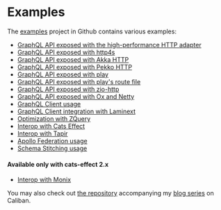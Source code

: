# Examples
The [examples](https://github.com/ghostdogpr/caliban/tree/series/2.x/examples/) project in Github contains various examples:
- [GraphQL API exposed with the high-performance HTTP adapter](https://github.com/ghostdogpr/caliban/tree/series/2.x/examples/src/main/scala/example/quick)
- [GraphQL API exposed with http4s](https://github.com/ghostdogpr/caliban/tree/series/2.x/examples/src/main/scala/example/http4s)
- [GraphQL API exposed with Akka HTTP](https://github.com/ghostdogpr/caliban/tree/series/2.x/examples/src/main/scala/example/akkahttp)
- [GraphQL API exposed with Pekko HTTP](https://github.com/ghostdogpr/caliban/tree/series/2.x/examples/src/main/scala/example/pekkohttp)
- [GraphQL API exposed with play](https://github.com/ghostdogpr/caliban/tree/series/2.x/examples/src/main/scala/example/play)
- [GraphQL API exposed with play's route file](https://github.com/rlavolee/caliban-play-with-route-file)
- [GraphQL API exposed with zio-http](https://github.com/ghostdogpr/caliban/tree/series/2.x/examples/src/main/scala/example/ziohttp)
- [GraphQL API exposed with Ox and Netty](https://gist.github.com/ghostdogpr/7eaf3d6b38a78a3a55723954f4fa9ba6)
- [GraphQL Client usage](https://github.com/ghostdogpr/caliban/tree/series/2.x/examples/src/main/scala/example/client)
- [GraphQL Client integration with Laminext](https://github.com/ghostdogpr/caliban/tree/series/2.x/client-laminext/src/test/scala/caliban/client/laminext)
- [Optimization with ZQuery](https://github.com/ghostdogpr/caliban/tree/series/2.x/examples/src/main/scala/example/optimizations)
- [Interop with Cats Effect](https://github.com/ghostdogpr/caliban/tree/series/2.x/examples/src/main/scala/example/interop/cats)
- [Interop with Tapir](https://github.com/ghostdogpr/caliban/tree/series/2.x/examples/src/main/scala/example/tapir)
- [Apollo Federation usage](https://github.com/ghostdogpr/caliban/tree/series/2.x/examples/src/main/scala/example/federation)
- [Schema Stitching usage](https://github.com/ghostdogpr/caliban/tree/series/2.x/examples/src/main/scala/example/stitching)

#### Available only with cats-effect 2.x
- [Interop with Monix](https://github.com/ghostdogpr/caliban/tree/series/2.x/examples/src/main/scala/example/interop/monix)

You may also check out [the repository](https://github.com/ghostdogpr/caliban-blog-series) accompanying my [blog series](https://medium.com/@ghostdogpr/graphql-in-scala-with-caliban-part-1-8ceb6099c3c2) on Caliban.
